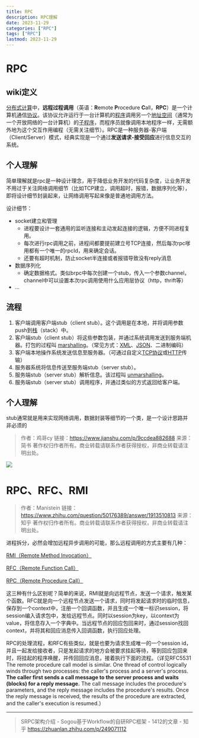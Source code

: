 ```yaml
---
title: RPC
description: RPC理解
date: 2023-11-29
categories: ["RPC"]
tags: ["RPC"]
lastmod: 2023-11-29
---
```


# RPC

## wiki定义

[分布式计算](https://zh.wikipedia.org/wiki/分布式计算)中，**远程过程调用**（英语：**R**emote **P**rocedure **C**all，**RPC**）是一个计算机通信[协议](https://zh.wikipedia.org/wiki/網絡傳輸協議)。该协议允许运行于一台计算机的[程序](https://zh.wikipedia.org/wiki/程序)调用另一个[地址空间](https://zh.wikipedia.org/wiki/地址空间)（通常为一个开放网络的一台计算机）的[子程序](https://zh.wikipedia.org/wiki/子程序)，而程序员就像调用本地程序一样，无需额外地为这个交互作用编程（无需关注细节）。RPC是一种服务器-客户端（Client/Server）模式，经典实现是一个通过**发送请求-接受回应**进行信息交互的系统。

## 个人理解

简单理解就是rpc是一种设计理念，用于降低业务开发的代码复杂度，让业务开发不用过于关注网络调用细节（比如TCP建立，调用超时，报错，数据序列化等），即将设计细节封装起来，让网络调用写起来像是普通地调用方法。

设计细节：

- socket建立和管理
  - 进程要设计一套通用的监听连接和主动发起连接的逻辑，方便不同进程复用。
  - 每次进行rpc调用之前，进程间都要提前建立号TCP连接，然后每次rpc嗲用都有一个唯一的rpcId，用来确定会话。
  - 还要有超时机制，防止socket半连接或者报错导致没有reply消息
- 数据序列化
  - 确定数据格式。类似brpc中每次创建一个stub，传入一个参数channel，channel中可以设置本次rpc调用使用什么应用层协议（http，thrift等）
- ...

## 流程

1. 客户端调用客户端stub（client stub）。这个调用是在本地，并将调用参数push到[栈](https://zh.wikipedia.org/wiki/栈)（stack）中。
2. 客户端stub（client stub）将这些参数包装，并通过系统调用发送到服务端机器。打包的过程叫 [marshalling](https://zh.wikipedia.org/wiki/Marshalling_(计算机科学))。（常见方式：[XML](https://zh.wikipedia.org/wiki/XML)、[JSON](https://zh.wikipedia.org/wiki/JSON)、二进制编码）
3. 客户端本地操作系统发送信息至服务器。（可通过自定义[TCP协议](https://zh.wikipedia.org/wiki/传输控制协议)或[HTTP](https://zh.wikipedia.org/wiki/HTTP)传输）
4. 服务器系统将信息传送至服务端stub（server stub）。
5. 服务端stub（server stub）解析信息。该过程叫 [unmarshalling](https://zh.wikipedia.org/wiki/Unmarshalling_(计算机科学))。
6. 服务端stub（server stub）调用程序，并通过类似的方式返回给客户端。

## 个人理解

stub通常就是用来实现网络调用，数据封装等细节的一个类，是一个设计思路并非必须的

> 作者：鸡哥cy
链接：https://www.jianshu.com/p/9ccdea882688
来源：简书
著作权归作者所有。商业转载请联系作者获得授权，非商业转载请注明出处。

![](/note/rpc.jpg)


# RPC、RFC、RMI

> 作者：Manistein
> 链接：https://www.zhihu.com/question/50176389/answer/1913510813
> 来源：知乎
> 著作权归作者所有。商业转载请联系作者获得授权，非商业转载请注明出处。

进程拆分，必然会增加远程异步调用的可能，那么远程调用的方式主要有几种：

[RMI（Remote Method Invocation）](https://link.zhihu.com/?target=https%3A//www.geeksforgeeks.org/remote-method-invocation-in-java/%23%3A~%3Atext%3DRemote%20Method%20Invocation%20(RMI)%20is%2Cor%20on%20a%20remote%20machine)

[RFC（Remote Function Call）](https://link.zhihu.com/?target=https%3A//docs.oracle.com/cd/B10463_01/integrate.904/b10408/rfc.htm)

[RPC（Remote Procedure Call）](https://link.zhihu.com/?target=https%3A//en.wikipedia.org/wiki/Remote_procedure_call%23%3A~%3Atext%3DIn%20distributed%20computing%2C%20a%20remote%2Cthe%20programmer%20explicitly%20coding%20the)

这三种有什么区别呢？简单的来说，RMI就是向远程节点，发送一个请求，触发某个函数。RFC就是向一个远程节点发送一个请求，同时将发起请求时的临时信息，保存到一个context中，注册一个回调函数，并且生成一个唯一标识session，将session编入请求包中，发给远程节点。同时以session为key，以context为value，将信息存入一个字典中。当远程节点的回应包回来时，通过session找回context，并将其和回应消息传入回调函数，执行回应处理。

RPC的处理流程，和RFC有些类似，就是也要为请求生成唯一的一个session id，并且一起发给接收者，只是发起请求的地方会被要求挂起等待，等到回应包回来时，将挂起的程序唤醒，并传回回应消息，接着执行下面的流程。（详见RFC5531 The remote procedure call model is similar.  One thread of control logically winds through two processes: the caller's process and a server's process.  **The caller first sends a call message to the server process and waits (blocks) for a reply message.**  The call message includes the procedure's parameters, and the reply message includes the procedure's results.  Once the reply message is received, the results of the procedure are extracted, and the caller's execution is resumed.）


---

> SRPC架构介绍 - Sogou基于Workflow的自研RPC框架 - 1412的文章 - 知乎
https://zhuanlan.zhihu.com/p/249071112
